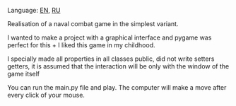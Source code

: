 Language: [EN](https://github.com/EvansTrein/Naval-combat/blob/main/README.md), [RU](https://github.com/EvansTrein/Naval-combat/blob/main/README_RU.md)


Realisation of a naval combat game in the simplest variant.

I wanted to make a project with a graphical interface and pygame was perfect for this + I liked this game in my childhood.

I specially made all properties in all classes public, did not write setters getters, it is assumed that the interaction will be only with the window of the game itself

You can run the main.py file and play. The computer will make a move after every click of your mouse.
